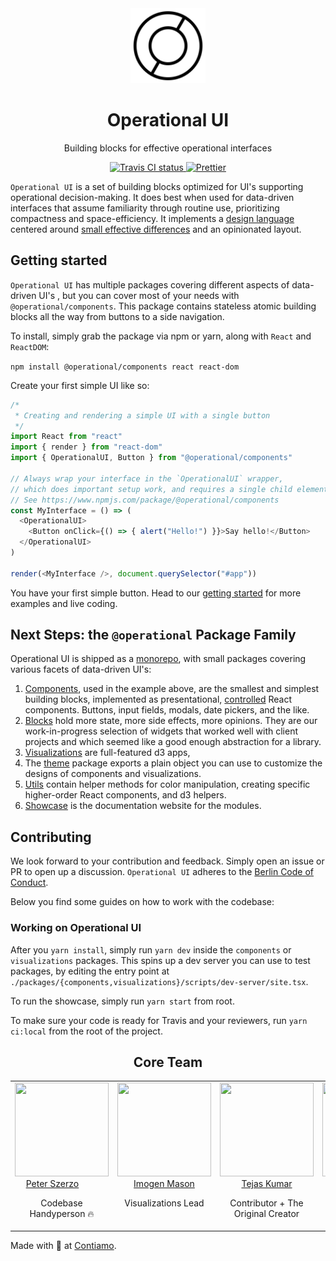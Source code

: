 <div align="center">
  <img width="120" height="120" src="/packages/showcase/static/favicons/__original.png" alt="Operational UI Logo">
  <h1>Operational UI</h1>
  <p>Building blocks for effective operational interfaces</p>
  <a href="https://travis-ci.org/Contiamo/operational-ui" target="_blank">
    <img src="https://img.shields.io/travis/Contiamo/operational-ui.svg" alt="Travis CI status">
  </a>
  <a href="https://github.com/prettier/prettier" target="_blank">
    <img src="https://img.shields.io/badge/code_style-prettier-ff69b4.svg?style=flat-square" alt="Prettier">
  </a>
</div>

`Operational UI` is a set of building blocks optimized for UI's supporting operational decision-making. It does best when used for data-driven interfaces that assume familiarity through routine use, prioritizing compactness and space-efficiency. It implements a [design language](https://ui.contiamo.com/docs/design-guidelines) centered around [small effective differences](https://twitter.com/edwardtufte/status/450076034759524352) and an opinionated layout.

## Getting started

`Operational UI` has multiple packages covering different aspects of data-driven UI's , but you can cover most of your needs with `@operational/components`. This package contains stateless atomic building blocks all the way from buttons to a side navigation.

To install, simply grab the package via npm or yarn, along with `React` and `ReactDOM`:

`npm install @operational/components react react-dom`

Create your first simple UI like so:

```javascript
/*
 * Creating and rendering a simple UI with a single button
 */
import React from "react"
import { render } from "react-dom"
import { OperationalUI, Button } from "@operational/components"

// Always wrap your interface in the `OperationalUI` wrapper, 
// which does important setup work, and requires a single child element.
// See https://www.npmjs.com/package/@operational/components
const MyInterface = () => (
  <OperationalUI>
    <Button onClick={() => { alert("Hello!") }}>Say hello!</Button>
  </OperationalUI>
)

render(<MyInterface />, document.querySelector("#app"))
```

You have your first simple button. Head to our [getting started](https://ui.contiamo.com/getting-started) for more examples and live coding.

## Next Steps: the `@operational` Package Family

Operational UI is shipped as a [monorepo](https://danluu.com/monorepo/), with small packages covering various facets of data-driven UI's:
1. [Components](https://ui.contiamo.com/components), used in the example above, are the smallest and simplest building blocks, implemented as presentational, [controlled](https://reactjs.org/docs/forms.html#controlled-components) React components. Buttons, input fields, modals, date pickers, and the like.
1. [Blocks](https://ui.contiamo.com/blocks) hold more state, more side effects, more opinions. They are our work-in-progress selection of widgets that worked well with client projects and which seemed like a good enough abstraction for a library.
1. [Visualizations](https://ui.contiamo.com/visualizations) are full-featured d3 apps, 
1. The [theme](https://github.com/Contiamo/operational-ui/tree/master/packages/theme) package exports a plain object you can use to customize the designs of components and visualizations.
1. [Utils](https://github.com/Contiamo/operational-ui/tree/master/packages/utils) contain helper methods for color manipulation, creating specific higher-order React components, and d3 helpers.
1. [Showcase](https://github.com/Contiamo/operational-ui/tree/master/packages/showcase) is the documentation website for the modules.

## Contributing

We look forward to your contribution and feedback. Simply open an issue or PR to open up a discussion. `Operational UI` adheres to the [Berlin Code of Conduct](http://berlincodeofconduct.org).

Below you find some guides on how to work with the codebase:

### Working on Operational UI

After you `yarn install`, simply run `yarn dev` inside the `components` or `visualizations` packages. This spins up a dev server you can use to test packages, by editing the entry point at `./packages/{components,visualizations}/scripts/dev-server/site.tsx`.

To run the showcase, simply run `yarn start` from root. 

To make sure your code is ready for Travis and your reviewers, run `yarn ci:local` from the root of the project.

<h2 align="center">Core Team</h2>

<table>
  <tbody>
    <tr>
      <td align="center" valign="top">
        <img width="150" height="150" src="https://github.com/peterszerzo.png?s=150">
        <br>
        <a href="https://github.com/peterszerzo">Peter Szerzo</a>
        <p>Codebase Handyperson 🔥</p>
      </td>
      <td align="center" width="20%" valign="top">
        <img width="150" height="150" src="https://github.com/ImogenF.png?s=150">
        <br>
        <a href="https://github.com/ImogenF">Imogen Mason</a>
        <p>Visualizations Lead</p>
      </td>
      <td align="center" valign="top">
        <img width="150" height="150" src="https://github.com/TejasQ.png?s=150">
        <br>
        <a href="https://github.com/TejasQ">Tejas Kumar</a>
        <p>Contributor + The Original Creator</p>
      </td>
      <td align="center" valign="top">
        <img width="150" height="150" src="https://github.com/micha-f.png?s=150">
        <br>
        <a href="https://github.com/micha-f">Michael Franzkowiak</a>
        <p>Contributor</p>
      </td>
     </tr>
  </tbody>
</table>

Made with 🌵 at [Contiamo](https://contiamo.com).
